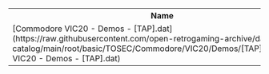 <table>
<tr><th>Name</th><th>Size</th></tr>
<tr><td>
[Commodore VIC20 - Demos - [TAP].dat](https://raw.githubusercontent.com/open-retrogaming-archive/dat-catalog/main/root/basic/TOSEC/Commodore/VIC20/Demos/[TAP]/Commodore VIC20 - Demos - [TAP].dat)
</td><td>841</td></tr>
</table>
